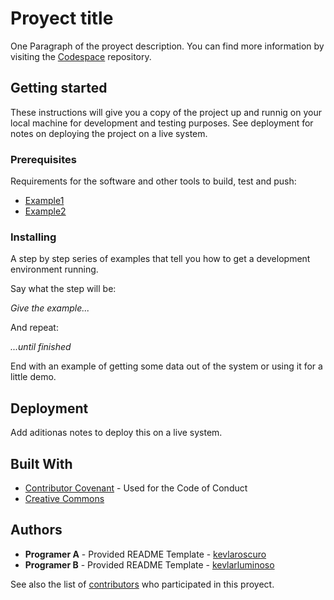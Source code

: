 

# Proyect title

One Paragraph of the proyect description.
You can find more information by visiting the [Codespace](https://www.github.com/cod3spac3Academy) repository.

## Getting started

These instructions will give you a copy of the project up and runnig on your local machine for development and testing purposes. See deployment for notes on deploying the project on a live system.

### Prerequisites

Requirements for the software and other tools to build, test and push:

- [Example1](https://www.pccomponentes.com/ordenadores)
- [Example2](https://www.linuxmint.com/edition.php?id=299)

### Installing

A step by step series of examples that tell you how to get a development environment running.

Say what the step will be:

*Give the example...*

And repeat:

*...until finished*

End with an example of getting some data out of the system or using it for a little demo.

## Deployment

Add aditionas notes to deploy this on a live system.

## Built With

- [Contributor Covenant](https://www.contributor-covenant.org/) - Used for the Code of Conduct
- [Creative Commons](https://creativecommons.org/licenses/?lang=es_ES)

## Authors

- **Programer A** - Provided README Template - [kevlaroscuro](https://www.github.com/kevlaroscuro/kevlaroscuro.git)
- **Programer B** - Provided README Template - [kevlarluminoso](https://www.github.com/kevlarluminoso/kevlarluminoso.git)

See also the list of
[contributors](https://www.github.com/cod3spac3Academy)
who participated in this proyect.


